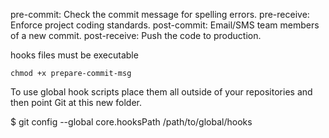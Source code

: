 pre-commit: Check the commit message for spelling errors.
pre-receive: Enforce project coding standards.
post-commit: Email/SMS team members of a new commit.
post-receive: Push the code to production.

hooks files must be executable
```
chmod +x prepare-commit-msg
```

To use global hook scripts place them all outside of your repositories and then point Git at this new folder.

$ git config --global core.hooksPath /path/to/global/hooks